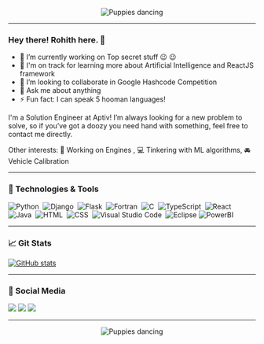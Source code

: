 

<!-- Header gif -->
<p align="center">
<img src="https://media.giphy.com/media/aNqEFrYVnsS52/giphy.gif" alt="Puppies dancing" class="center">
</p>

---

<!-- Greeting -->

### Hey there! Rohith here. 👋


- 🔭 I’m currently working on Top secret stuff :wink: :wink:
- 🌱 I'm on track for learning more about Artificial Intelligence and ReactJS framework
- 👯 I’m looking to collaborate in Google Hashcode Competition 
- 💬 Ask me about anything
- ⚡ Fun fact: I can speak 5 hooman languages!

<!-- About -->
I'm a Solution Engineer at Aptiv! I’m always looking for a new problem to solve, so if you’ve got a doozy you need hand with something, feel free to contact me directly.

Other interests: :blue_car:  Working on Engines , :computer: Tinkering with ML algorithms, :oncoming_automobile: Vehicle Calibration

---

### 🔧 Technologies & Tools

![Python](https://img.shields.io/badge/-Python-05122A?style=flat&logo=python)&nbsp;
![Django](https://img.shields.io/badge/-Django-05122A?style=flat&logo=django&logoColor=092E20)&nbsp;
![Flask](https://img.shields.io/badge/-Flask-05122A?style=flat&logo=flask)&nbsp;
![Fortran](https://img.shields.io/badge/-fortran-05122A?style=flat&logo=Fortran)&nbsp;
![C](https://img.shields.io/badge/-C-05122A?style=flat&logo=C&logoColor=A8B9CC)&nbsp;
![TypeScript](https://img.shields.io/badge/-TypeScript-05122A?style=flat&logo=typescript)&nbsp;
![React](https://img.shields.io/badge/-React-05122A?style=flat&logo=react)&nbsp;
![Java](https://img.shields.io/badge/-Java-05122A?style=flat&logo=Java&logoColor=FFA518)&nbsp;
![HTML](https://img.shields.io/badge/-HTML-05122A?style=flat&logo=HTML5)&nbsp;
![CSS](https://img.shields.io/badge/-CSS-05122A?style=flat&logo=CSS3&logoColor=1572B6)&nbsp;
![Visual Studio Code](https://img.shields.io/badge/-Visual%20Studio%20Code-05122A?style=flat&logo=visual-studio-code&logoColor=007ACC)&nbsp;
![Eclipse](https://img.shields.io/badge/-Eclipse-05122A?style=flat&logo=eclipse-ide&logoColor=2C2255)
![PowerBI](https://img.shields.io/badge/-PowerBI-05122A?style=flat&logo=PowerBI)


---

### :chart_with_upwards_trend: Git Stats

[![GitHub stats](https://github-readme-stats.vercel.app/api?username=rpai9&show_icons=true&theme=dark)](https://github.com/rpai9/github-readme-stats)

---
### :calling: Social Media

<p align="left">
<a href="https://www.linkedin.com/in/rohithrpai/"><img src="https://img.shields.io/badge/-Rohith%20Ramdas%20Pai-0077B5?style=flat&logo=Linkedin&logoColor=white"/></a>
<a href="mailto:rohithr9@uw.edu"><img src="https://img.shields.io/badge/-rohithr9@uw.edu-D14836?style=flat&logo=Gmail&logoColor=white"/></a>
<a href="https://instagram.com/rohithrpai"><img src="https://img.shields.io/badge/-@rohithrpai__-E4405F?style=flat&logo=Instagram&logoColor=white"/></a>
</p>

---

<!-- Fotter gif -->
<p align="center">
<img src="https://media.giphy.com/media/TilmLMmWrRYYHjLfub/giphy.gif" alt="Puppies dancing" class="center">
</p>
